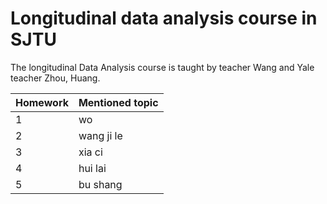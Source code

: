 # Longitudinal data analysis course in SJTU
The longitudinal Data Analysis course is taught by teacher Wang and Yale teacher Zhou, Huang.

Homework | Mentioned topic
---|---
1 | wo 
2 | wang ji le 
3 | xia ci 
4 | hui lai
5 | bu shang
